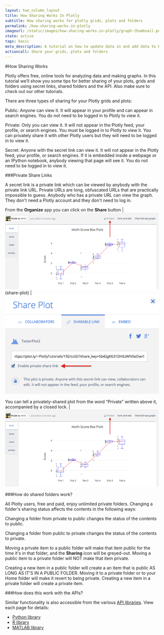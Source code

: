 ```yaml
---
layout: two_column_layout
title: How Sharing Works In Plotly
subtitle: How sharing works for plotly grids, plots and folders
permalink: /how-sharing-works-in-plotly
imageurl: /static/images/how-sharing-works-in-plotly/graph-thumbnail.png
state: active
tags: basic
meta_description: A tutorial on how to update data in and add data to Plotly graphs. Plotly is the easiest way to graph and share your data. 
actioncall: Share your grids, plots and folders
---
```


#How Sharing Works

Plotly offers free, online tools for analyzing data and making graphs. In this tutorial we’ll show you some tips for better sharing of your plots, grids and folders using secret links, shared folders and the API. Also make sure to check out our other tutorials.

There are three types of sharing for your Plotly grids and plots:

Public: Anyone can view it. It will appear in your profile and can appear in search engines. You do not need to be logged in to Plotly to view it.

Private: Only you can view it. It will not appear in the Plotly feed, your profile, or search engines. You must be logged in to Plotly to view it. You can privately share it with other Plotly users but they will need to be logged in to view it.

Secret: Anyone with the secret link can view it. It will not appear in the Plotly feed, your profile, or search engines. If it is embedded inside a webpage or an IPython notebook, anybody viewing that page will see it. You do not need to be logged in to view it.

###Private Share Links

A secret link is a private link which can be viewed by anybody with the private link URL. Private URLs are long, obfuscated URLs that are practically impossible to guess. Anybody who has a private URL can view the graph. They don't need a Plotly account and they don't need to log in. 

From the **Organize** app you can click on the **Share** button  | ![Shared plot](/static/images/how-sharing-works-in-plotly/shared-plot.png) (share-plot) | ![Private share link](/static/images/how-sharing-works-in-plotly/private-share-link.png)

You can tell a privately-shared plot from the word “Private” written above it, accompanied by a closed lock.  | ![Shared plot](/static/images/how-sharing-works-in-plotly/shared-plot.png)

###How do shared folders work?

All Plotly users, free and paid, enjoy unlimited private folders. Changing a folder's sharing status affects the contents in the following ways:

Changing a folder from private to public changes the status of the contents to public.

Changing a folder from public to private changes the status of the contents to private.

Moving a private item to a public folder will make that item public for the time it's in that folder, and the **Sharing** icon will be greyed-out. Moving a public item to a private folder will NOT make that item private.

Creating a new item in a public folder will create a an item that is public AS LONG AS IT'S IN A PUBLIC FOLDER. Moving it to a private folder or to your Home folder will make it revert to being private. Creating a new item in a private folder will create a private item.

###How does this work with the APIs?

 Similar functionality is also accessible from the various [API libraries](https://plot.ly/api). View each page for details:
- [Python library](https://plot.ly/python/privacy)
- [R library](https://plot.ly/r/privacy)
- [MATLAB library](https://plot.ly/matlab/privacy)
